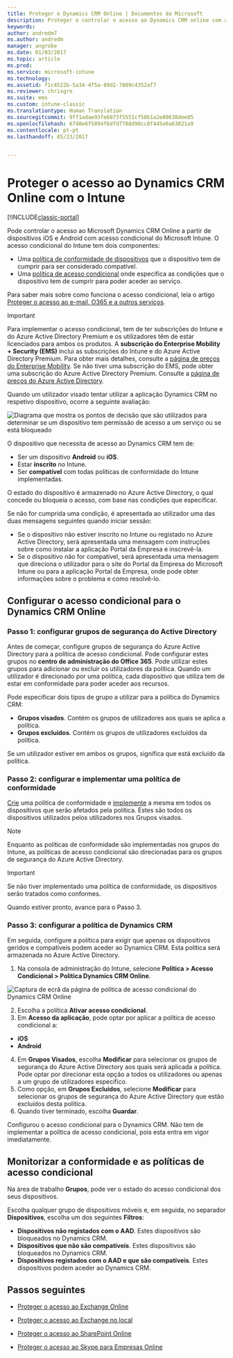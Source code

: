 ```yaml
---
title: Proteger o Dynamics CRM Online | Documentos da Microsoft
description: Proteger e controlar o acesso ao Dynamics CRM online com acesso condicional.
keywords: 
author: andredm7
ms.author: andredm
manager: angrobe
ms.date: 01/03/2017
ms.topic: article
ms.prod: 
ms.service: microsoft-intune
ms.technology: 
ms.assetid: f1c4522b-5a34-4f5a-89d2-7809c4352af7
ms.reviewer: chrisgre
ms.suite: ems
ms.custom: intune-classic
ms.translationtype: Human Translation
ms.sourcegitcommit: 9ff1adae93fe6873f5551cf58b1a2e89638dee85
ms.openlocfilehash: 6740e6f5894f6dfd7788d90cc8f445e0a63821a9
ms.contentlocale: pt-pt
ms.lasthandoff: 05/23/2017


---
```


# <a name="protect-access-to-dynamics-crm-online-with-intune"></a>Proteger o acesso ao Dynamics CRM Online com o Intune

[!INCLUDE[classic-portal](../includes/classic-portal.md)]

Pode controlar o acesso ao Microsoft Dynamics CRM Online a partir de dispositivos iOS e Android com acesso condicional do Microsoft Intune.  O acesso condicional do Intune tem dois componentes:
* Uma [política de conformidade de dispositivos](introduction-to-device-compliance-policies-in-microsoft-intune.md) que o dispositivo tem de cumprir para ser considerado compatível.
* Uma [política de acesso condicional](restrict-access-to-email-and-o365-services-with-microsoft-intune.md) onde especifica as condições que o dispositivo tem de cumprir para poder aceder ao serviço.

Para saber mais sobre como funciona o acesso condicional, leia o artigo [Proteger o acesso ao e-mail, O365 e a outros serviços](restrict-access-to-email-and-o365-services-with-microsoft-intune.md).

> [!IMPORTANT]
> Para implementar o acesso condicional, tem de ter subscrições do Intune e do Azure Active Directory Premium e os utilizadores têm de estar licenciados para ambos os produtos. A **subscrição do Enterprise Mobility + Security (EMS)** inclui as subscrições do Intune e do Azure Active Directory Premium. Para obter mais detalhes, consulte a [página de preços do Enterprise Mobility](https://www.microsoft.com/cloud-platform/enterprise-mobility-pricing). Se não tiver uma subscrição do EMS, pode obter uma subscrição do Azure Active Directory Premium. Consulte a [página de preços do Azure Active Directory](https://azure.microsoft.com/pricing/details/active-directory/).

Quando um utilizador visado tentar utilizar a aplicação Dynamics CRM no respetivo dispositivo, ocorre a seguinte avaliação:

![Diagrama que mostra os pontos de decisão que são utilizados para determinar se um dispositivo tem permissão de acesso a um serviço ou se está bloqueado](../media/mdm-ca-dynamics-crm-flow-diagram.png)

O dispositivo que necessita de acesso ao Dynamics CRM tem de:
* Ser um dispositivo **Android** ou **iOS**.
* Estar **inscrito** no Intune.
* Ser **compatível** com todas políticas de conformidade do Intune implementadas.

O estado do dispositivo é armazenado no Azure Active Directory, o qual concede ou bloqueia o acesso, com base nas condições que especificar.

Se não for cumprida uma condição, é apresentada ao utilizador uma das duas mensagens seguintes quando iniciar sessão:
* Se o dispositivo não estiver inscrito no Intune ou registado no Azure Active Directory, será apresentada uma mensagem com instruções sobre como instalar a aplicação Portal da Empresa e inscrevê-la.
* Se o dispositivo não for compatível, será apresentada uma mensagem que direciona o utilizador para o site do Portal da Empresa do Microsoft Intune ou para a aplicação Portal da Empresa, onde pode obter informações sobre o problema e como resolvê-lo.

## <a name="configure-conditional-access-for-dynamics-crm-online"></a>Configurar o acesso condicional para o Dynamics CRM Online  
### <a name="step-1-configure-active-directory-security-groups"></a>Passo 1: configurar grupos de segurança do Active Directory

Antes de começar, configure grupos de segurança do Azure Active Directory para a política de acesso condicional. Pode configurar estes grupos no **centro de administração do Office 365**. Pode utilizar estes grupos para adicionar ou excluir os utilizadores da política. Quando um utilizador é direcionado por uma política, cada dispositivo que utiliza tem de estar em conformidade para poder aceder aos recursos.

Pode especificar dois tipos de grupo a utilizar para a política do Dynamics CRM:
* **Grupos visados**. Contém os grupos de utilizadores aos quais se aplica a política.
* **Grupos excluídos**. Contém os grupos de utilizadores excluídos da política.

Se um utilizador estiver em ambos os grupos, significa que está excluído da política.

### <a name="step-2-configure-and-deploy-a-compliance-policy"></a>Passo 2: configurar e implementar uma política de conformidade
[Crie](create-a-device-compliance-policy-in-microsoft-intune.md) uma política de conformidade e [implemente](deploy-and-monitor-a-device-compliance-policy-in-microsoft-intune.md) a mesma em todos os dispositivos que serão afetados pela política. Estes são todos os dispositivos utilizados pelos utilizadores nos Grupos visados.

> [!NOTE]
> Enquanto as políticas de conformidade são implementadas nos grupos do Intune, as políticas de acesso condicional são direcionadas para os grupos de segurança do Azure Active Directory.

> [!IMPORTANT]
> Se não tiver implementado uma política de conformidade, os dispositivos serão tratados como conformes.

Quando estiver pronto, avance para o Passo 3.
### <a name="step-3-configure-the-dynamics-crm-policy"></a>Passo 3: configurar a política de Dynamics CRM
Em seguida, configure a política para exigir que apenas os dispositivos geridos e compatíveis podem aceder ao Dynamics CRM. Esta política será armazenada no Azure Active Directory.

1.  Na consola de administração do Intune, selecione **Política > Acesso Condicional > Política Dynamics CRM Online**.

  ![Captura de ecrã da página de política de acesso condicional do Dynamics CRM Online](../media/mdm-ca-dynamics-crm-policy-configuration.png)

2.  Escolha a política **Ativar acesso condicional**.
3.  Em **Acesso da aplicação**, pode optar por aplicar a política de acesso condicional a:
  * **iOS**
  * **Android**
4.  Em **Grupos Visados**, escolha **Modificar** para selecionar os grupos de segurança do Azure Active Directory aos quais será aplicada a política. Pode optar por direcionar esta opção a todos os utilizadores ou apenas a um grupo de utilizadores específico.
5.    Como opção, em **Grupos Excluídos**, selecione **Modificar** para selecionar os grupos de segurança do Azure Active Directory que estão excluídos desta política.
6.    Quando tiver terminado, escolha **Guardar**.

Configurou o acesso condicional para o Dynamics CRM. Não tem de implementar a política de acesso condicional, pois esta entra em vigor imediatamente.
##  <a name="monitor-the-compliance-and-conditional-access-policies"></a>Monitorizar a conformidade e as políticas de acesso condicional

Na área de trabalho **Grupos**, pode ver o estado do acesso condicional dos seus dispositivos.

Escolha qualquer grupo de dispositivos móveis e, em seguida, no separador **Dispositivos**, escolha um dos seguintes **Filtros**:
* **Dispositivos não registados com o AAD**. Estes dispositivos são bloqueados no Dynamics CRM.
* **Dispositivos que não são compatíveis**. Estes dispositivos são bloqueados no Dynamics CRM.
* **Dispositivos registados com o AAD e que são compatíveis**. Estes dispositivos podem aceder ao Dynamics CRM.

##  <a name="next-steps"></a>Passos seguintes
* [Proteger o acesso ao Exchange Online](restrict-access-to-exchange-online-with-microsoft-intune.md)

* [Proteger o acesso ao Exchange no local](restrict-access-to-exchange-onpremises-with-microsoft-intune.md)
* [Proteger o acesso ao SharePoint Online](restrict-access-to-sharepoint-online-with-microsoft-intune.md)

* [Proteger o acesso ao Skype para Empresas Online](restrict-access-to-skype-for-business-online-with-microsoft-intune.md)

